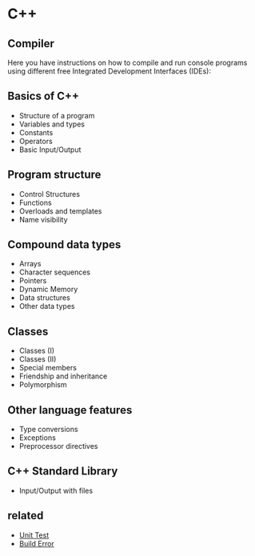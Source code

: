 # C++

## Compiler

Here you have instructions on how to compile and run console programs using different free Integrated Development Interfaces (IDEs):


## Basics of C++
* Structure of a program
* Variables and types
* Constants
* Operators
* Basic Input/Output

## Program structure
* Control Structures
* Functions
* Overloads and templates
* Name visibility

## Compound data types
* Arrays
* Character sequences
* Pointers
* Dynamic Memory
* Data structures
* Other data types

## Classes
* Classes (I)
* Classes (II)
* Special members
* Friendship and inheritance
* Polymorphism

## Other language features
* Type conversions
* Exceptions
* Preprocessor directives

## C++ Standard Library
* Input/Output with files

## related
* [Unit Test](/mib/cpp/test)
* [Build Error](/mib/cpp/err)
